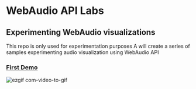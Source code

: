 # WebAudio API Labs

## Experimenting WebAudio visualizations

This repo is only used for experimentation purposes
A will create a series of samples experimenting audio visualization using WebAudio API

### [First Demo](https://iondrimba.github.io/music-visualizer-labs/)

![ezgif com-video-to-gif](https://user-images.githubusercontent.com/178548/31059431-5dc85be8-a6d8-11e7-8e0c-4abdbd5450a2.gif)
